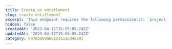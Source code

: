 ```yaml
---
title: Create an entitlement
slug: create-entitlement
excerpt: 'This endpoint requires the following permission(s): `project_configuration:entitlements:read_write`.'
hidden: false
createdAt: '2023-04-12T15:55:05.242Z'
updatedAt: '2023-04-12T15:55:05.242Z'
category: 6478b860a6b223151cd4a791
---
```

